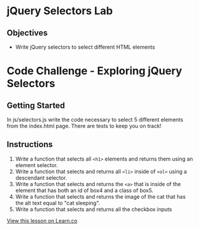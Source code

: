 # jQuery Selectors Lab

## Objectives
+ Write jQuery selectors to select different HTML elements

# Code Challenge - Exploring jQuery Selectors


## Getting Started
In js/selectors.js write the code necessary to select 5 different elements from the index.html page. There are tests to keep you on track!

## Instructions

1. Write a function that selects all `<h1>` elements and returns them using an element selector.
2. Write a function that selects and returns all `<li>` inside of `<ol>` using a descendant selector.
3. Write a function that selects and returns the `<a>` that is inside of the element that has both an id of box4 and a class of box5.
4. Write a function that selects and returns the image of the cat that has the alt text equal to "cat sleeping".
5. Write a function that selects and returns all the checkbox inputs


<a href='https://learn.co/lessons/jQuery-selector-basics' data-visibility='hidden'>View this lesson on Learn.co</a>